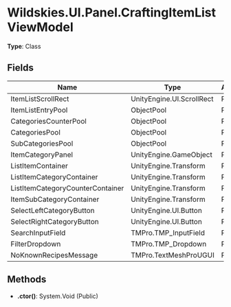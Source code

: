﻿# Wildskies.UI.Panel.CraftingItemListViewModel

**Type**: Class

## Fields

| Name | Type | Access |
|------|------|--------|
| ItemListScrollRect | UnityEngine.UI.ScrollRect | Public |
| ItemListEntryPool | ObjectPool | Public |
| CategoriesCounterPool | ObjectPool | Public |
| CategoriesPool | ObjectPool | Public |
| SubCategoriesPool | ObjectPool | Public |
| ItemCategoryPanel | UnityEngine.GameObject | Public |
| ListItemContainer | UnityEngine.Transform | Public |
| ListItemCategoryContainer | UnityEngine.Transform | Public |
| ListItemCategoryCounterContainer | UnityEngine.Transform | Public |
| ItemSubCategoryContainer | UnityEngine.Transform | Public |
| SelectLeftCategoryButton | UnityEngine.UI.Button | Public |
| SelectRightCategoryButton | UnityEngine.UI.Button | Public |
| SearchInputField | TMPro.TMP_InputField | Public |
| FilterDropdown | TMPro.TMP_Dropdown | Public |
| NoKnownRecipesMessage | TMPro.TextMeshProUGUI | Public |

## Methods

- **.ctor()**: System.Void (Public)

